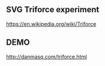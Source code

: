 ## SVG Triforce experiment

https://en.wikipedia.org/wiki/Triforce

## DEMO

http://danmasq.com/triforce.html
